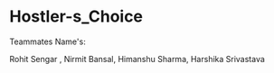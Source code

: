 # Hostler-s_Choice

Teammates Name's:

Rohit Sengar ,
Nirmit Bansal,
Himanshu Sharma,
Harshika Srivastava
